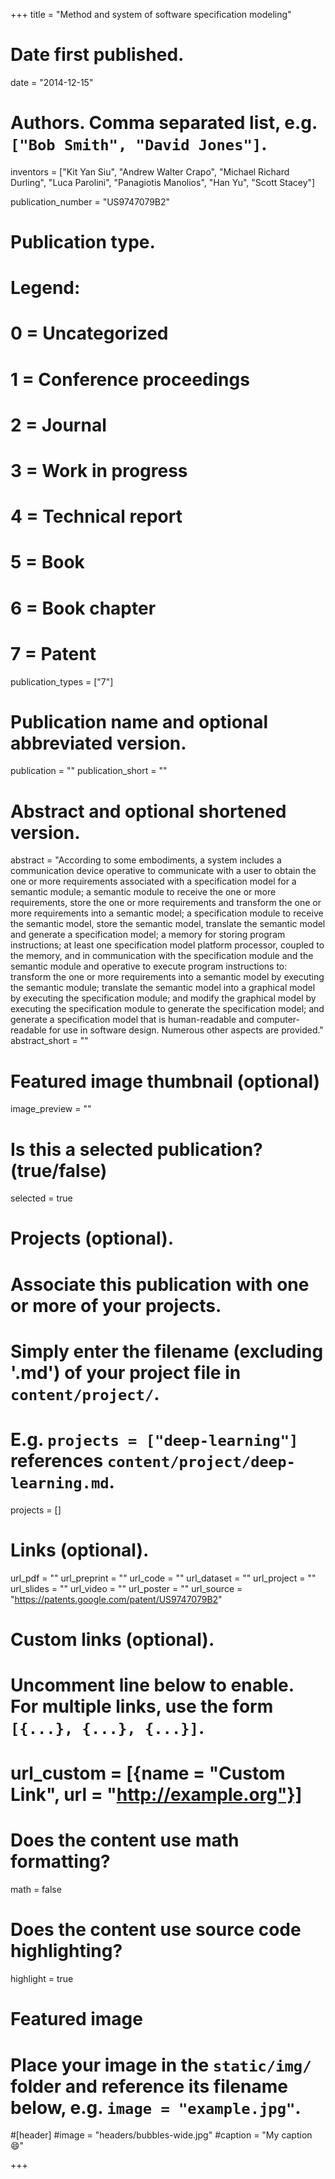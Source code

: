 +++
title = "Method and system of software specification modeling"

# Date first published.
date = "2014-12-15"

# Authors. Comma separated list, e.g. `["Bob Smith", "David Jones"]`.
inventors = ["Kit Yan Siu",
             "Andrew Walter Crapo",
             "Michael Richard Durling",
             "Luca Parolini",
             "Panagiotis Manolios",
             "Han Yu",
             "Scott Stacey"]

publication_number = "US9747079B2"

# Publication type.
# Legend:
# 0 = Uncategorized
# 1 = Conference proceedings
# 2 = Journal
# 3 = Work in progress
# 4 = Technical report
# 5 = Book
# 6 = Book chapter
# 7 = Patent
publication_types = ["7"]

# Publication name and optional abbreviated version.
publication = ""
publication_short = ""

# Abstract and optional shortened version.
abstract = "According to some embodiments, a system includes a communication device operative to communicate with a user to obtain the one or more requirements associated with a specification model for a semantic module; a semantic module to receive the one or more requirements, store the one or more requirements and transform the one or more requirements into a semantic model; a specification module to receive the semantic model, store the semantic model, translate the semantic model and generate a specification model; a memory for storing program instructions; at least one specification model platform processor, coupled to the memory, and in communication with the specification module and the semantic module and operative to execute program instructions to: transform the one or more requirements into a semantic model by executing the semantic module; translate the semantic model into a graphical model by executing the specification module; and modify the graphical model by executing the specification module to generate the specification model; and generate a specification model that is human-readable and computer-readable for use in software design. Numerous other aspects are provided."
abstract_short = ""

# Featured image thumbnail (optional)
image_preview = ""

# Is this a selected publication? (true/false)
selected = true

# Projects (optional).
#   Associate this publication with one or more of your projects.
#   Simply enter the filename (excluding '.md') of your project file in `content/project/`.
#   E.g. `projects = ["deep-learning"]` references `content/project/deep-learning.md`.
projects = []

# Links (optional).
url_pdf = ""
url_preprint = ""
url_code = ""
url_dataset = ""
url_project = ""
url_slides = ""
url_video = ""
url_poster = ""
url_source = "https://patents.google.com/patent/US9747079B2"

# Custom links (optional).
#   Uncomment line below to enable. For multiple links, use the form `[{...}, {...}, {...}]`.
# url_custom = [{name = "Custom Link", url = "http://example.org"}]

# Does the content use math formatting?
math = false

# Does the content use source code highlighting?
highlight = true

# Featured image
# Place your image in the `static/img/` folder and reference its filename below, e.g. `image = "example.jpg"`.
#[header]
#image = "headers/bubbles-wide.jpg"
#caption = "My caption 😄"

+++
